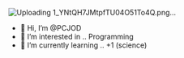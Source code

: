 ![Uploading 1_YNtQH7JMtpfTU04O51To4Q.png…]()
- 👋 Hi, I’m @PCJOD
- 👀 I’m interested in .. Programming 
- 🌱 I’m currently learning .. +1 (science)
<!---
PCJOD/PCJOD is a ✨ special ✨ repository because its `README.md` (this file) appears on your GitHub profile.
You can click the Preview link to take a look at your changes.
--->
